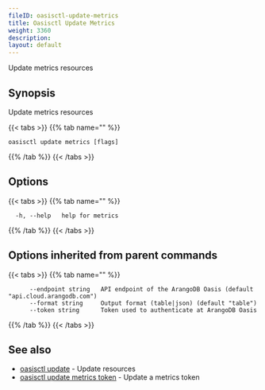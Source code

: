 ```yaml
---
fileID: oasisctl-update-metrics
title: Oasisctl Update Metrics
weight: 3360
description: 
layout: default
---
```

Update metrics resources

## Synopsis

Update metrics resources

{{< tabs >}}
{{% tab name="" %}}
```
oasisctl update metrics [flags]
```
{{% /tab %}}
{{< /tabs >}}

## Options

{{< tabs >}}
{{% tab name="" %}}
```
  -h, --help   help for metrics
```
{{% /tab %}}
{{< /tabs >}}

## Options inherited from parent commands

{{< tabs >}}
{{% tab name="" %}}
```
      --endpoint string   API endpoint of the ArangoDB Oasis (default "api.cloud.arangodb.com")
      --format string     Output format (table|json) (default "table")
      --token string      Token used to authenticate at ArangoDB Oasis
```
{{% /tab %}}
{{< /tabs >}}

## See also

* [oasisctl update]()	 - Update resources
* [oasisctl update metrics token](oasisctl-update-metrics-token)	 - Update a metrics token

